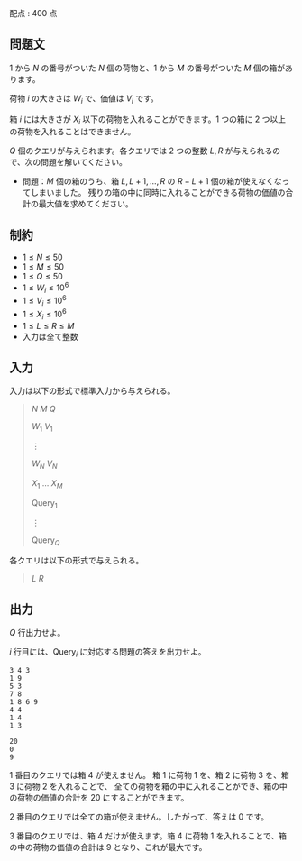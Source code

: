 配点 : $400$ 点

## 問題文

$1$ から $N$ の番号がついた $N$ 個の荷物と、$1$ から $M$ の番号がついた $M$ 個の箱があります。

荷物 $i$ の大きさは $W_i$ で、価値は $V_i$ です。

箱 $i$ には大きさが $X_i$ 以下の荷物を入れることができます。$1$ つの箱に $2$ つ以上の荷物を入れることはできません。

$Q$ 個のクエリが与えられます。各クエリでは $2$ つの整数 $L,R$ が与えられるので、次の問題を解いてください。

- 問題：$M$ 個の箱のうち、箱 $L,L+1,\ldots,R$ の $R-L+1$ 個の箱が使えなくなってしまいました。
残りの箱の中に同時に入れることができる荷物の価値の合計の最大値を求めてください。

## 制約

- $1 \leq N \leq 50$
- $1 \leq M \leq 50$
- $1 \leq Q \leq 50$
- $1 \leq W_i \leq 10^6$
- $1 \leq V_i \leq 10^6$
- $1 \leq X_i \leq 10^6$
- $1 \leq L \leq R \leq M$
- 入力は全て整数

## 入力

入力は以下の形式で標準入力から与えられる。

> $N$ $M$ $Q$
> 
> $W_1$ $V_1$
> 
> $\vdots$
> 
> $W_N$ $V_N$
> 
> $X_1$ $\ldots$ $X_M$
> 
> $\mathrm{Query}_1$
> 
> $\vdots$
> 
> $\mathrm{Query}_Q$

各クエリは以下の形式で与えられる。

> $L$ $R$

## 出力

$Q$ 行出力せよ。

$i$ 行目には、$\mathrm{Query}_i$ に対応する問題の答えを出力せよ。

```input1
3 4 3
1 9
5 3
7 8
1 8 6 9
4 4
1 4
1 3
```

```output1
20
0
9
```

$1$ 番目のクエリでは箱 $4$ が使えません。
箱 $1$ に荷物 $1$ を、箱 $2$ に荷物 $3$ を、箱 $3$ に荷物 $2$ を入れることで、
全ての荷物を箱の中に入れることができ、箱の中の荷物の価値の合計を $20$ にすることができます。

$2$ 番目のクエリでは全ての箱が使えません。したがって、答えは $0$ です。

$3$ 番目のクエリでは、箱 $4$ だけが使えます。箱 $4$ に荷物 $1$ を入れることで、箱の中の荷物の価値の合計は $9$ となり、これが最大です。